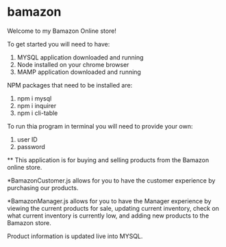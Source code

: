 # bamazon

Welcome to my Bamazon Online store!

To get started you will need to have:
1. MYSQL application downloaded and running
2. Node installed on your chrome browser
3. MAMP application downloaded and running

NPM packages that need to be installed are:
1. npm i mysql
2. npm i inquirer
3. npm i cli-table

To run thia program in terminal you will need to provide your own:
1. user ID
2. password

** This application is for buying and selling products from the Bamazon online store.

*BamazonCustomer.js allows for you to have the customer experience by purchasing our products.

*BamazonManager.js allows for you to have the Manager experience by 
viewing the current products for sale,
updating current inventory, 
check on what current inventory is currently low, 
and adding new products to the Bamazon store.

Product information is updated live into MYSQL.